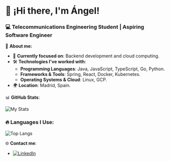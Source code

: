 # 👋 ¡Hi there, I'm Ángel!
### 💻 Telecommunications Engineering Student | Aspiring Software Engineer

🌟 **About me:**
- 🎯 **Currently focused on**: Backend development and cloud computing.
- 🛠️ **Technologies I've worked with**:
  - **Programming Languages**: Java, JavaScript, TypeScript, Go, Python.
  - **Frameworks & Tools**: Spring, React, Docker, Kubernetes.
  - **Operating Systems & Cloud**: Linux, GCP.
- 🌍 **Location**: Madrid, Spain.

📊 **GitHub Stats**:

![My Stats](https://github-readme-stats.vercel.app/api?username=angelvido&show_icons=true&theme=radical)

### 🔥 **Languages I Use**:
![Top Langs](https://github-readme-stats.vercel.app/api/top-langs/?username=angelvido&layout=compact&theme=radical)

🌐 **Contact me**:
- [![LinkedIn](https://img.shields.io/badge/LinkedIn-angelvidaldominguez-blue?style=flat&logo=linkedin)](https://www.linkedin.com/in/angelvidaldominguez/)
